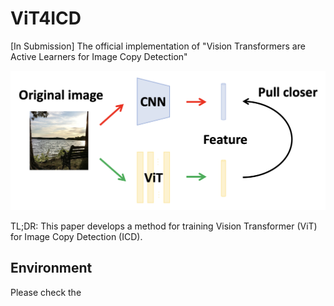 # ViT4ICD
[In Submission] The official implementation of "Vision Transformers are Active Learners for Image Copy Detection"

![image](https://github.com/WangWenhao0716/ViT4ICD/blob/main/demo.png)

TL;DR: This paper develops a method for training Vision Transformer (ViT) for Image Copy Detection (ICD).

## Environment

Please check the

